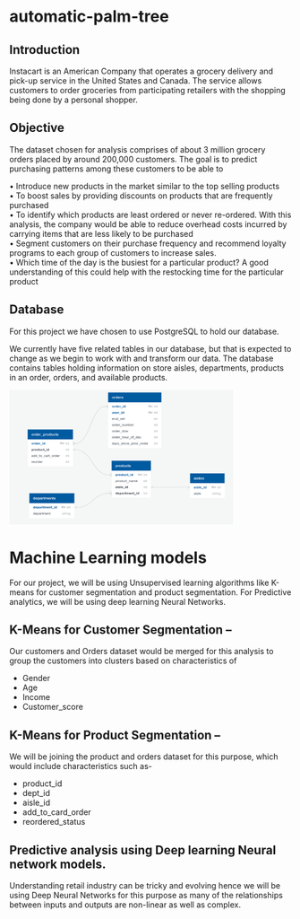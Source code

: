 # automatic-palm-tree

## Introduction
Instacart is an American Company that operates a grocery delivery and pick-up service in the United States and Canada. The service allows customers to order groceries from participating retailers with the shopping being done by a personal shopper.

## Objective

The dataset chosen for analysis comprises of about 3 million grocery orders placed by around 200,000 customers. The goal is to predict purchasing patterns among these customers to be able to

•	Introduce new products in the market similar to the top selling products <br>
•	To boost sales by providing discounts on products that are frequently purchased<br>
•	To identify which products are least ordered or never re-ordered. With this analysis, the company would be able to reduce overhead costs incurred by carrying items that are less likely to be purchased<br>
•	Segment customers on their purchase frequency and recommend loyalty programs to each group of customers to increase sales.<br>
•	Which time of the day is the busiest for a particular product? A good understanding of this could help with the restocking time for the particular product<br>

## Database
For this project we have chosen to use PostgreSQL to hold our database.

We currently have five related tables in our database, but that is expected to change as we begin to work with and transform our data. The database contains tables holding information on store aisles, departments, products in an order, orders, and available products.


<img src="preliminary_erd_image.PNG" width="400" height="240"/>

# Machine Learning models
For our project, we will be using Unsupervised learning algorithms like K-means for customer segmentation and product segmentation. For Predictive analytics, we will be using deep learning Neural Networks. 
## K-Means for Customer Segmentation –
Our customers and Orders dataset would be merged for this analysis to group the customers into clusters based on characteristics of 
* Gender
* Age
* Income
* Customer_score
## K-Means for Product Segmentation –
We will be joining the product and orders dataset for this purpose, which would include characteristics such as-
* product_id
* dept_id
* aisle_id
* add_to_card_order
*  reordered_status
## Predictive analysis using Deep learning Neural network models.
Understanding retail industry can be tricky and evolving hence we will be using Deep Neural Networks for this purpose as many of the relationships between inputs and outputs are non-linear as well as complex.
 


